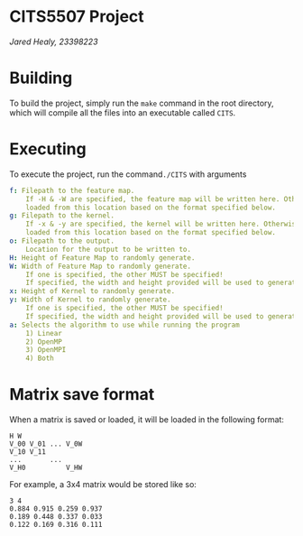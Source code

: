 # CITS5507 Project
_Jared Healy, 23398223_

# Building
To build the project, simply run the `make` command in the root directory, which will compile all the files into an 
executable called `CITS`.

# Executing
To execute the project, run the command`./CITS` with arguments 
```yaml
f: Filepath to the feature map.  
    If -H & -W are specified, the feature map will be written here. Otherwise it will be
    loaded from this location based on the format specified below.
g: Filepath to the kernel.
    If -x & -y are specified, the kernel will be written here. Otherwise it will be
    loaded from this location based on the format specified below.
o: Filepath to the output.
    Location for the output to be written to.
H: Height of Feature Map to randomly generate.
W: Width of Feature Map to randomly generate.
    If one is specified, the other MUST be specified!
    If specified, the width and height provided will be used to generate a random feature map.
x: Height of Kernel to randomly generate.
y: Width of Kernel to randomly generate.
    If one is specified, the other MUST be specified!
    If specified, the width and height provided will be used to generate a random kernel.
a: Selects the algorithm to use while running the program
    1) Linear
    2) OpenMP
    3) OpenMPI
    4) Both
```

# Matrix save format
When a matrix is saved or loaded, it will be loaded in the following format:

```
H W
V_00 V_01 ... V_0W
V_10 V_11
...       ...
V_H0          V_HW
```

For example, a 3x4 matrix would be stored like so:

```
3 4
0.884 0.915 0.259 0.937
0.189 0.448 0.337 0.033
0.122 0.169 0.316 0.111
```